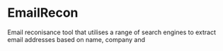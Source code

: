# EmailRecon
Email reconisance tool that utilises a range of search engines to extract email addresses based on name, company and 
